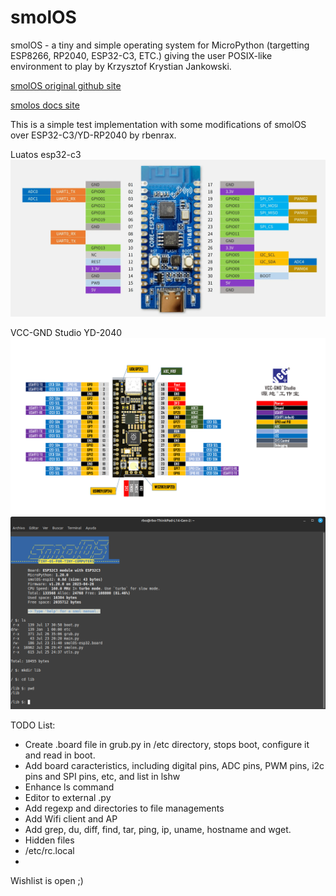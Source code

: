 # smolOS

smolOS - a tiny and simple operating system for MicroPython (targetting ESP8266, RP2040, ESP32-C3, ETC.) giving the user POSIX-like environment to play by Krzysztof Krystian Jankowski.

[smolOS original github site](https://github.com/w84death/smolOS/tree/main)

[smolos docs site](http://smol.p1x.in/os/)


This is a simple test implementation with some modifications of smolOS over ESP32-C3/YD-RP2040 by rbenrax.

Luatos esp32-c3
![luatos](media/luatos_CORE-ESP32_pinout.webp)

VCC-GND Studio YD-2040
![VCC-GND Studio](media/YD-2040-PIN.png)
![luatos on esp32-c3](media/smolos_01.png )

TODO List:
- Create .board file in grub.py in /etc directory, stops boot, configure it and read in boot.
- Add board caracteristics, including digital pins, ADC pins, PWM pins, i2c pins and SPI pins, etc, and list in lshw
- Enhance ls command
- Editor to external .py
- Add regexp and directories to file managements
- Add Wifi client and AP
- Add grep, du, diff, find, tar, ping, ip, uname, hostname and wget.
- Hidden files
- /etc/rc.local
- 

Wishlist is open ;)

